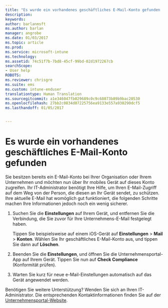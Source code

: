 ```yaml
---
title: "Es wurde ein vorhandenes geschäftliches E-Mail-Konto gefunden | Microsoft-Dokumentation"
description: 
keywords: 
author: barlanmsft
ms.author: barlan
manager: angrobe
ms.date: 01/03/2017
ms.topic: article
ms.prod: 
ms.service: microsoft-intune
ms.technology: 
ms.assetid: 74c51f7b-7bd8-45cf-99bd-02d1972267cb
searchScope:
- User help
ROBOTS: 
ms.reviewer: chrisgre
ms.suite: ems
ms.custom: intune-enduser
translationtype: Human Translation
ms.sourcegitcommit: a1e346047fb029689c0c9c68073b89b9bac20530
ms.openlocfilehash: 27bb2c0834d07225756ea9133e557a930290dcf5
ms.lasthandoff: 01/05/2017


---
```


# <a name="an-existing-company-email-account-was-found"></a>Es wurde ein vorhandenes geschäftliches E-Mail-Konto gefunden

Sie besitzen bereits ein E-Mail-Konto bei Ihrer Organisation oder Ihrem Unternehmen und möchten nun über Ihr mobiles Gerät auf dieses Konto zugreifen. Ihr IT-Administrator benötigt Ihre Hilfe, um Ihren E-Mail-Zugriff auf dem Weg von der Person, die diesen an Ihr Gerät sendet, zu schützen. Ihre aktuelle E-Mail hat womöglich gut funktioniert, die folgenden Schritte machen Ihre Informationen jedoch noch ein wenig sicherer.

1.  Suchen Sie die **Einstellungen** auf Ihrem Gerät, und entfernen Sie die Verbindung, die Sie zuvor für Ihre Unternehmens-E-Mail festgelegt haben.

    Tippen Sie beispielsweise auf einem iOS-Gerät auf **Einstellungen** > **Mail** > **Konten**. Wählen Sie Ihr geschäftliches E-Mail-Konto aus, und tippen Sie dann auf **Löschen**.

2.  Beenden Sie die **Einstellungen**, und öffnen Sie die Unternehmensportal-App auf Ihrem Gerät. Tippen Sie nun auf **Check Compliance** (Konformität prüfen).

3.  Warten Sie kurz für neue e-Mail-Einstellungen automatisch auf das Gerät angewendet werden.

Benötigen Sie weitere Unterstützung? Wenden Sie sich an Ihren IT-Administrator. Die entsprechenden Kontaktinformationen finden Sie auf der [Unternehmensportal-Website](http://portal.manage.microsoft.com).


